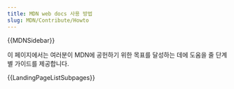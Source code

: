 ```yaml
---
title: MDN web docs 사용 방법
slug: MDN/Contribute/Howto
---
```

{{MDNSidebar}}

이 페이지에서는 여러분이 MDN에 공헌하기 위한 목표를 달성하는 데에 도움을 줄 단계별 가이드를 제공합니다.

{{LandingPageListSubpages}}
